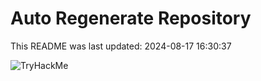# Auto Regenerate Repository

This README was last updated: 2024-08-17 16:30:37

 ![TryHackMe](https://tryhackme.com/badge/533634)